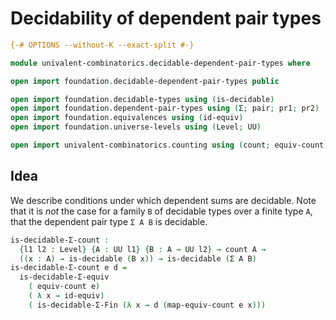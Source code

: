 # Decidability of dependent pair types

```agda
{-# OPTIONS --without-K --exact-split #-}

module univalent-combinatorics.decidable-dependent-pair-types where

open import foundation.decidable-dependent-pair-types public

open import foundation.decidable-types using (is-decidable)
open import foundation.dependent-pair-types using (Σ; pair; pr1; pr2)
open import foundation.equivalences using (id-equiv)
open import foundation.universe-levels using (Level; UU)

open import univalent-combinatorics.counting using (count; equiv-count)
```

## Idea

We describe conditions under which dependent sums are decidable. Note that it is _not_ the case for a family `B` of decidable types over a finite type `A`, that the dependent pair type `Σ A B` is decidable.

```agda
is-decidable-Σ-count :
  {l1 l2 : Level} {A : UU l1} {B : A → UU l2} → count A →
  ((x : A) → is-decidable (B x)) → is-decidable (Σ A B)
is-decidable-Σ-count e d =
  is-decidable-Σ-equiv
    ( equiv-count e)
    ( λ x → id-equiv)
    ( is-decidable-Σ-Fin (λ x → d (map-equiv-count e x)))
```
